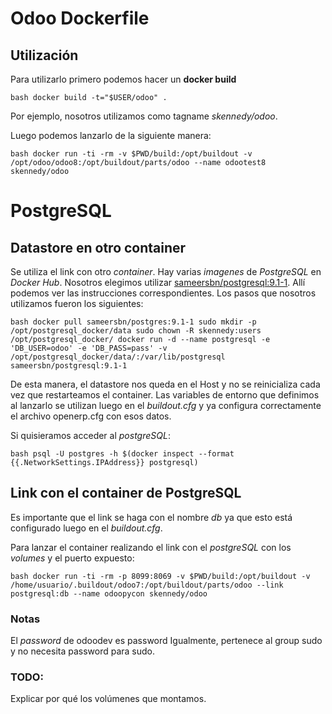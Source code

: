 # Odoo Dockerfile

## Utilización

Para utilizarlo primero podemos hacer un __docker build__

`` bash
docker build -t="$USER/odoo" .
``

Por ejemplo, nosotros utilizamos como tagname *skennedy/odoo*.

Luego podemos lanzarlo de la siguiente manera:

`` bash
docker run -ti -rm -v $PWD/build:/opt/buildout -v /opt/odoo/odoo8:/opt/buildout/parts/odoo --name odootest8 skennedy/odoo
``

# PostgreSQL

## Datastore en otro container

Se utiliza el link con otro _container_. Hay varias _imagenes_ de *PostgreSQL* en _Docker Hub_. Nosotros elegimos utilizar [sameersbn/postgresql:9.1-1](https://github.com/sameersbn/docker-postgresql). Allí podemos ver las instrucciones correspondientes. Los pasos que nosotros utilizamos fueron los siguientes:

`` bash
    docker pull sameersbn/postgres:9.1-1
    sudo mkdir -p /opt/postgresql_docker/data
    sudo chown -R skennedy:users /opt/postgresql_docker/
    docker run -d --name postgresql -e 'DB_USER=odoo' -e 'DB_PASS=pass' -v /opt/postgresql_docker/data/:/var/lib/postgresql sameersbn/postgresql:9.1-1
``

De esta manera, el datastore nos queda en el Host y no se reinicializa cada vez que restarteamos el container.
Las variables de entorno que definimos al lanzarlo se utilizan luego en el _buildout.cfg_ y ya configura correctamente el archivo openerp.cfg con esos datos.

Si quisieramos acceder al *postgreSQL*:

`` bash
psql -U postgres -h $(docker inspect --format {{.NetworkSettings.IPAddress}} postgresql)
``

## Link con el container de PostgreSQL

Es importante que el link se haga con el nombre *db* ya que esto está configurado luego en el _buildout.cfg_.

Para lanzar el container realizando el link con el _postgreSQL_ con los *volumes* y el puerto expuesto:

`` bash
docker run -ti -rm -p 8099:8069 -v $PWD/build:/opt/buildout -v /home/usuario/.buildout/odoo7:/opt/buildout/parts/odoo --link postgresql:db --name odoopycon skennedy/odoo
``

### Notas

El _password_ de odoodev es password
Igualmente, pertenece al group sudo y no necesita password para sudo.

### TODO:
Explicar por qué los volúmenes que montamos.
